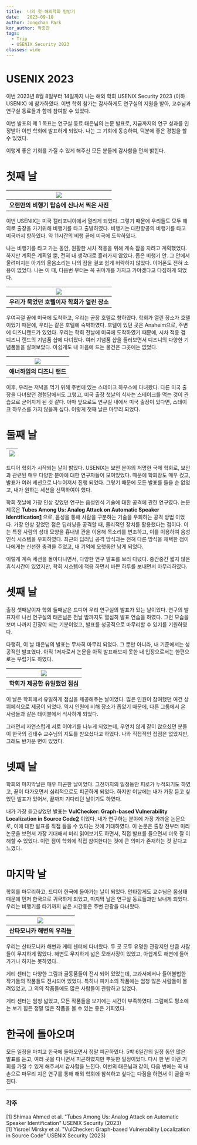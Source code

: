 ```yaml
---
title:  나의 첫 해외학회 탐방기
date:   2023-09-10
author: Jongchan Park
kor_author: 박종찬
tags:
  - Trip
  - USENIX Security 2023
classes: wide
---
```


# USENIX 2023

이번 2023년 8월 8일부터 14일까지 나는 해외 학회 USENIX Security 2023 (이하 USENIX) 에 참가하였다.
이번 학회 참가는 감사하게도 연구실의 지원을 받아, 교수님과 연구실 동료들과 함께 참여할 수 있었다.

이번 발표의 제 1 목표는 연구실 동료 태은님의 논문 발표로, 지금까지의 연구 성과를 인정받아 이번 학회에 발표하게 되었다.
나는 그 기회에 동승하여, 덕분에 좋은 경험을 할 수 있었다.

이렇게 좋은 기회를 가질 수 있게 해주신 모든 분들께 감사함을 먼저 밝힌다.


# 첫째 날

| ![](https://lh3.googleusercontent.com/pw/AP1GczOG-HLyOhRsPCKv1-N1dPHybNj0gnCpNyj-RQ90hBeuU89kvQwLTtpaX7FZdZVN4E_vS-X59Ta5dEhk5MFhEUxsvBGGYxY9nsgEeTXCGpiEVdlsBtEz_FYh2NRbzQ6xJzWPJSG3loylGNQasKQhw9Vb=w651-h868-s-no-gm?authuser=2) |
|:--:|
| <b>오랜만의 비행기 탑승에 신나서 찍은 사진</b>|

이번 USENIX는 미국 캘리포니아에서 열리게 되었다. 그렇기 때문에 우리들도 모두 해외로 출장을 가기위해 비행기를 타고 출발하였다.
비행기는 대한항공의 비행기를 타고 미국까지 향하였다. 약 11시간의 비행 끝에 미국에 도착하였다.

나는 비행기를 타고 가는 동안, 원활한 시차 적응을 위해 계속 잠을 자려고 계획했었다.
하지만 계획은 계획일 뿐, 전혀 내 생각대로 흘러가지 않았다.
좁은 비행기 안. 그 안에서 울려퍼지는 아기의 울음소리는 나의 잠을 결코 쉽게 허락하지 않았다.
이어폰도 전혀 소용이 없었다. 나는 이 때, 다음번 부터는 꼭 귀마개를 가지고 가야겠다고 다짐하게 되었다.


| ![](https://lh3.googleusercontent.com/pw/AP1GczOLlsdJlRN-HDYdGQ-VUG5FZUBh27hhYa12BiMrgTyWqFORqVsdgJdU791WYo7kCBCNt4L6BY6GKYrQQSE9zTfHd8yMiQJr39Se4zJSZFdB4czSZoXKHm_1C-W-ul92cWuLmxbmKm0ztpDscGDBOuo_=w1302-h868-s-no-gm?authuser=2) |
|:--:|
| <b>우리가 묵었던 호텔이자 학회가 열린 장소</b>|


우여곡절 끝에 미국에 도착하고, 우리는 곧장 호텔로 향하였다.
학회가 열린 장소가 호텔이었기 때문에, 우리는 같은 호텔에 숙박하였다.
호텔이 있던 곳은 Anaheim으로, 주변에 디즈니랜드가 있었다.
우리는 학회 전날에 미국에 도착하였기 때문에, 시차 적응 겸 디즈니 랜드의 기념품 샵에 다녀왔다.
여러 기념품 샵을 둘러보면서 디즈니의 다양한 기념품들을 살펴보았다.
아쉽게도 내 마음에 드는 물건은 그곳에는 없었다.

| ![](https://lh3.googleusercontent.com/pw/AP1GczOl93vv51U7mNLWZwTCnwHXkbyp3Frqf6THX2x5Y8sXoAf3YzTqcQmxGG8vTqwNxqO7q9WFcodc1PJJqtjToNgH2cXBKhDzZEvhKBFy4B22uyhJN_bXzh2hm7_CcyT3Gwq-lwPAO-1p8TopcBtfEN_7=w1302-h868-s-no-gm?authuser=2) |
|:--:|
| <b>애너하임의 디즈니 랜드</b>|

이후, 우리는 저녁을 먹기 위해 주변에 있는 스테이크 하우스에 다녀왔다.
다른 미국 출장을 다녀왔던 경험담에서도 그렇고, 미국 출장 첫날의 식사는 스테이크를 먹는 것이 관습으로 굳어지게 된 것 같다.
아마 앞으로도 연구실 내에서 미국 출장이 있다면, 스테이크 하우스를 가지 않을까 싶다.
이렇게 첫째 날은 마무리 되었다.


# 둘째 날

| ![](https://lh3.googleusercontent.com/pw/AP1GczN1Kl7k-2GwIDheSsypjYz-xPCs9vDJxMTte1bvSKnK4VqFGuO0qJEeKD_cKMk13OU4-ACfJxrZ5H4roLg2xzP6J77Q_IneXA_HCUQShZuxcpWZcYCwomzoITOXBnLyqzGbOduKWNRIoyNrlqZl8Of_=w1157-h868-s-no-gm?authuser=2) |
|:--:|

드디어 학회가 시작되는 날이 밝았다.
USENIX는 보안 분야의 저명한 국제 학회로, 보안과 관련된 매우 다양한 분야에 대한 연구자들이 모여있었다.
때문에 학회장도 매우 컸고, 발표가 여러 세션으로 나누어져서 진행 되었다.
그렇기 때문에 모든 발표를 들을 순 없었고, 내가 원하는 세션을 선택하여야 했다.

학회 첫날에 가장 인상 깊었던 연구는 음성인식 기술에 대한 공격에 관한 연구였다.
논문 제목은 **Tubes Among Us: Analog Attack on Automatic Speaker Identification[1](#tubes)</sup>** 으로, 음성을 통해 사람을 구분하는 기술을 우회하는 공격 방법 이었다. 가장 인상 깊었던 점은 딥러닝을 공격할 때, 물리적인 장치를 활용했다는 점이다. 이는 특정 사람의 성대 모양을 흉내낸 관을 이용해 목소리를 변조하고, 이를 이용하여 음성 인식 시스템을 우회하였다. 최근의 딥러닝 공격 방식과는 전혀 다른 방식을 채택한 점이 나에게는 신선한 충격을 주었고, 내 기억에 오랫동안 남게 되었다.

이렇게 계속 세션을 돌아다니면서, 다양한 연구 발표를 보러 다녔다. 중간중간 짧지 않은 휴식시간이 있었지만, 학회 시스템에 적응 하면서 바쁜 하루를 보내면서 마무리하였다.


# 셋째 날

출장 셋째날이자 학회 둘째날은 드디어 우리 연구실의 발표가 있는 날이었다.
연구의 발표자로 나선 연구실의 태은님은 전날 밤까지도 열심히 발표 연습을 하였다.
그런 모습을 보며 나까지 긴장이 되는 기분이었고, 발표를 성공적으로 마무리할 수 있기를 기원하였다.

다행히, 이 날 태은님의 발표는 무사히 마무리 되었다. 그 뿐만 아니라, 내 기준에서는 성공적인 발표였다.
아직 1저자로서 논문을 아직 발표해보지 못한 내 입장으로서는 한편으로는 부럽기도 하였다.

| ![](https://lh3.googleusercontent.com/pw/AP1GczOMl6Z_cW4Os5sRfw62VzMZ_owin3mGlDL5xq6UhuGVoJQeRr9PzXsai4guom4XyYMspYRV6qwFhUbr_qk3hNB60fwkSAvwjFzd-22ej0wplitqHdMNsg8azYWWtg7P7L570fdzsJ_eMSORnMr86_wg=w1157-h868-s-no-gm?authuser=2) |
|:--:|
| <b>학회가 제공한 유일했던 점심</b>|

이 날은 학회에서 유일하게 점심을 제공해주는 날이었다.
많은 인원이 참여했던 여건 상 뷔페식으로 제공이 되었다.
역시 인원에 비해 장소가 좁았기 때문에, 다른 그룹에서 온 사람들과 같은 테이블에서 식사하게 되었다.

그러면서 자연스럽게 서로 이야기를 나누게 되었는데, 우연치 않게 같이 앉으셨던 분들이 한국의 김태수 교수님의 지도를 받으셨다고 하였다.
나와 직접적인 접점은 없었지만, 그래도 반가운 면이 있었다.


# 넷째 날

학회의 마지막날은 매우 피곤한 날이었다. 
그전까지의 일정동안 피로가 누적되기도 하였고, 끝이 다가오면서 심리적으로도 피곤하게 되었다.
하지만 이날에는 내가 가장 듣고 싶었던 발표가 있어서, 끝까지 기다리던 날이기도 하였다.

내가 가장 듣고싶었던 발표는 **VulChecker: Graph-based Vulnerability Localization in Source Code[2](#vulchcker)</sup>** 이었다. 
내가 연구하는 분야에 가장 가까운 논문으로, 이에 대한 발표를 직접 들을 수 있다는 것에 기대하였다.
이 논문은 출장 전부터 미리 논문을 보면서 가장 기대해서 미리 읽어보기도 하면서, 직접 발표를 들으면서 더욱 잘 이해할 수 있었다.
이런 점이 학회에 직접 참여한다는 것에 큰 의미가 존재하는 것 같다고 느꼈다.


# 마지막 날

학회를 마무리하고, 드디어 한국에 돌아가는 날이 되었다.
안타깝게도 교수님은 몸상태 때문에 먼저 한국으로 귀국하게 되었고, 마지막 날은 연구실 동료들과만 보내게 되었다.
우리는 비행기를 타기까지 남은 시간동은 주변 관광을 다녀왔다.

| ![](https://lh3.googleusercontent.com/pw/AP1GczNhDlEn42uU6Jq7tLpF7qxUumAmdAxrd-R3y3FDbkVPMzEqgp6a1hl09gzPIjP-VYbLQDqbP22Fl88ao-4Z7iAt4NBrFaVt_iZUxBWLOE6hWQ74C07v56tBkydu5INBBCnFRO72cMyDfNgvUoCHGukj=w1302-h868-s-no-gm?authuser=2) |
|:--:|
| <b>산타모니카 해변의 우리들</b>|

우리는 산타모니카 해변과 게티 센터에 다녀왔다.
두 곳 모두 유명한 관광지인 만큼 사람들이 무지하게 많았다.
해변도 무지하게 넓은 모래사장이 있었고, 아쉽게도 해변에 들어가거나 하지는 못하였다.

게티 센터는 다양한 그림과 골동품들이 전시 되어 있었는데, 교과서에서나 들어볼법한 작가들의 작품들도 전시되어 있었다.
특히나 피카소의 작품에는 엄청 많은 사람들이 몰려있었고, 그 외의 작품들에도 많은 사람들이 관람하고 있었다.

게티 센터는 엄청 넓었고, 모든 작품들을 보기에는 시간이 부족하였다.
그럼에도 평소에는 보기 힘든 정말 많은 작품을 볼 수 있는 좋은 기회였다.


# 한국에 돌아오며

모든 일정을 마치고 한국에 돌아오면서 정말 피곤하였다. 5박 6일간의 일정 동안 많은 발표를 듣고, 여러 곳을 다니면서 피곤하였지만 뿌듯한 일정이었다.
다시 한 번 이런 기회를 가질 수 있게 해주셔서 감사함을 느낀다.
이번의 태은님과 같이, 다음 번에는 꼭 내 손으로 마무리 지은 연구를 통해 해외 학회에 참석하고 싶다는 다짐을 하면서 이 글을 마친다.


----


### 각주
[<a name="tubes">1</a>] Shimaa Ahmed et al. "Tubes Among Us: Analog Attack on Automatic Speaker Identification" USENIX Security (2023) \
[<a name="vulchecker">1</a>] Yisroel Mirsky et al. "VulChecker: Graph-based Vulnerability Localization in Source Code" USENIX Security (2023)